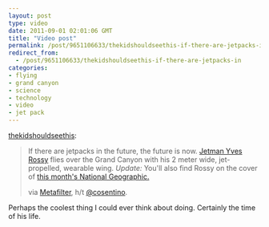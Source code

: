 ```yaml
---
layout: post
type: video
date: 2011-09-01 02:01:06 GMT
title: "Video post"
permalink: /post/9651106633/thekidshouldseethis-if-there-are-jetpacks-in
redirect_from: 
  - /post/9651106633/thekidshouldseethis-if-there-are-jetpacks-in
categories:
- flying
- grand canyon
- science
- technology
- video
- jet pack
---
```

<p><a href="http://thekidshouldseethis.com/post/9099118672" class="tumblr_blog">thekidshouldseethis</a>:</p>

<blockquote><p>If there are jetpacks in the future, the future is now. <a href="http://www.jetman.com/?page_id=2">Jetman Yves Rossy</a> flies over the Grand Canyon with his 2 meter wide, jet-propelled, wearable wing. <em>Update:</em> You'll also find Rossy on the cover of <a href="http://ngm.nationalgeographic.com/2011/09/personal-flight/shute-text">this month's National Geographic.</a></p>
<p>via <a href="http://www.metafilter.com/106582/The-Dream-Of-Flight">Metafilter</a>, h/t <a href="http://twitter.com/#!/cosentino/status/104254887109468160">@cosentino</a>.</p></blockquote>

<p>Perhaps the coolest thing I could ever think about doing. Certainly the time of his life.</p>
